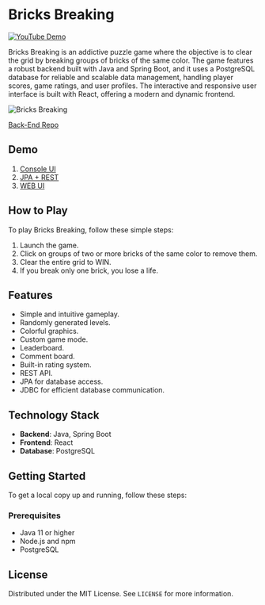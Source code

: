 # Bricks Breaking

[![YouTube Demo](https://img.shields.io/badge/Demo-YouTube-red)](https://youtu.be/NGacKtTKnG0)

Bricks Breaking is an addictive puzzle game where the objective is to clear the grid by breaking groups of bricks of the same color. The game features a robust backend built with Java and Spring Boot, and it uses a PostgreSQL database for reliable and scalable data management, handling player scores, game ratings, and user profiles. The interactive and responsive user interface is built with React, offering a modern and dynamic frontend.

![Bricks Breaking](./public/bricksbreaking.webp)

[Back-End Repo](https://github.com/Vladislavej/bricksbreaking-backend)

## Demo

1. [Console UI](https://youtu.be/8qL7d96ftIo)
2. [JPA + REST](https://youtu.be/6HiNzos8yHo)
3. [WEB UI](https://youtu.be/NGacKtTKnG0)

## How to Play

To play Bricks Breaking, follow these simple steps:

1. Launch the game.
2. Click on groups of two or more bricks of the same color to remove them.
3. Clear the entire grid to WIN.
4. If you break only one brick, you lose a life.

## Features

- Simple and intuitive gameplay.
- Randomly generated levels.
- Colorful graphics.
- Custom game mode.
- Leaderboard.
- Comment board.
- Built-in rating system.
- REST API.
- JPA for database access.
- JDBC for efficient database communication.

## Technology Stack

- **Backend**: Java, Spring Boot
- **Frontend**: React
- **Database**: PostgreSQL

## Getting Started

To get a local copy up and running, follow these steps:

### Prerequisites

- Java 11 or higher
- Node.js and npm
- PostgreSQL

## License

Distributed under the MIT License. See `LICENSE` for more information.
